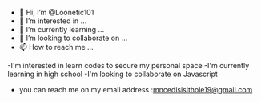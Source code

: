 - 👋 Hi, I’m @Loonetic101
- 👀 I’m interested in ...
- 🌱 I’m currently learning ...
- 💞️ I’m looking to collaborate on ...
- 📫 How to reach me ...

<!---
Loonetic101/Loonetic101 is a ✨ special ✨ repository because its `README.md` (this file) appears on your GitHub profile.
You can click the Preview link to take a look at your changes.
--->
-I'm interested in learn codes to secure my personal space
-I'm currently learning in high school
-I'm looking to collaborate on Javascript
- you can reach me on my email address :mncedisisithole19@gmail.com
